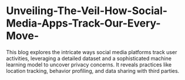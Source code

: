 # Unveiling-The-Veil-How-Social-Media-Apps-Track-Our-Every-Move-
This blog explores the intricate ways social media platforms track user activities, leveraging a detailed dataset and a sophisticated machine learning model to uncover privacy concerns. It reveals practices like location tracking, behavior profiling, and data sharing with third parties.
